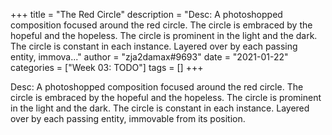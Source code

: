 +++
title = "The Red Circle"
description = "Desc: A photoshopped composition focused around the red circle. The circle is embraced by the hopeful and the hopeless. The circle is prominent in the light and the dark. The circle is constant in each instance. Layered over by each passing entity, immova..."
author = "zja2damax#9693"
date = "2021-01-22"
categories = ["Week 03: TODO"]
tags = []
+++

Desc: A photoshopped composition focused around the red circle. The circle is embraced by the hopeful and the hopeless. The circle is prominent in the light and the dark. The circle is constant in each instance. Layered over by each passing entity, immovable from its position.
